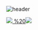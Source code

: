 ![header](https://capsule-render.vercel.app/api?type=Rounded&color=auto&height=150&section=header&text=Just%20DoIt&fontSize=90&animation=fadeIn)

<a href="https://velog.io/@yjh0602"><img src="https://img.shields.io/badge/Velog-3DDC84?style=flat-square&logo=Blogger&logoColor=white"/>      %20<a href="https://www.notion.so/Random-Rune-Defense-6df964347c4f4c1b90171c2ae7c3ae25"><img src="https://img.shields.io/badge/Notion-000000?style=flat-square&logo=Notion&logoColor=white"/>



<!--
**yjh0602/yjh0602** is a ✨ _special_ ✨ repository because its `README.md` (this file) appears on your GitHub profile.



